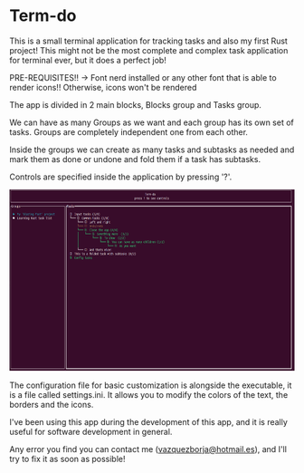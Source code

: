 # Term-do
This is a small terminal application for tracking tasks and also my first Rust project! This might not be the most complete and complex task application for terminal ever, but it does a perfect job!

PRE-REQUISITES!! -> Font nerd installed or any other font that is able to render icons!! Otherwise, icons won't be rendered

The app is divided in 2 main blocks, Blocks group and Tasks group.

We can have as many Groups as we want and each group has its own set of tasks. Groups are
completely independent one from each other.

Inside the groups we can create as many tasks and subtasks as needed and mark them as done or undone and fold 
them if a task has subtasks.

Controls are specified inside the application by pressing '?'.

<div>
<img src="img/screenshot.png" height="320" width="650" />
</div>

The configuration file for basic customization is alongside the executable, it is a file called settings.ini. It allows you to modify the colors of the text, the borders and the icons.

I've been using this app during the development of this app, and it is really useful for software development in general.

Any error you find you can contact me (vazquezborja@hotmail.es), and I'll try to fix it as soon as possible!
